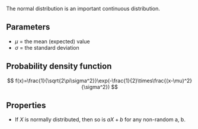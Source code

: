 The normal distribution is an important continuous distribution.

## Parameters
- $\mu$ = the mean (expected) value
- $\sigma$ = the standard deviation

## Probability density function
$$
f(x)=\frac{1}{\sqrt{2\pi\sigma^2}}\exp(-\frac{1}{2}\times\frac{(x-\mu)^2}{\sigma^2})
$$

## Properties
- If $X$ is normally distributed, then so is $aX+b$ for any non-random a, b.